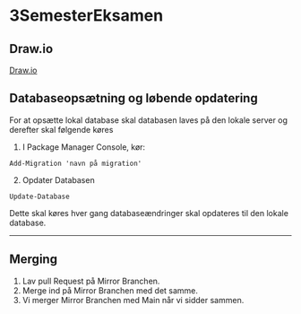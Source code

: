# 3SemesterEksamen

## Draw.io
[Draw.io](https://app.diagrams.net/#Wb!2ZvumUSy5kaTxX9DdntarkwBS9uu9EFMqt0PTZeH00WpAHjXfAitRIPCBFyVKFFi%2F01U5PXUQMS2PQ4OTBHBVDKTKT6PF3Z7BAD#%7B%22pageId%22%3A%22qPxq1riveFJrDDAtsqm9%22%7D)

## Databaseopsætning og løbende opdatering
For at opsætte lokal database skal databasen laves på den lokale server og derefter skal følgende køres
1. I Package Manager Console, kør:
```shell
Add-Migration 'navn på migration'
```
2. Opdater Databasen
```shell
Update-Database
```
Dette skal køres hver gang databaseændringer skal opdateres til den lokale database. 

---
## Merging 
1. Lav pull Request på Mirror Branchen.
2. Merge ind på Mirror Branchen med det samme.
3. Vi merger Mirror Branchen med Main når vi sidder sammen.
